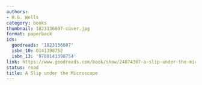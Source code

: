 ```yaml
---
authors:
- H.G. Wells
category: books
thumbnail: 1823136607-cover.jpg
format: paperback
ids:
  goodreads: '1823136607'
  isbn_10: 0141398752
  isbn_13: '9780141398754'
link: https://www.goodreads.com/book/show/24874367-a-slip-under-the-microscope
status: read
title: A Slip under the Microscope
---
```

